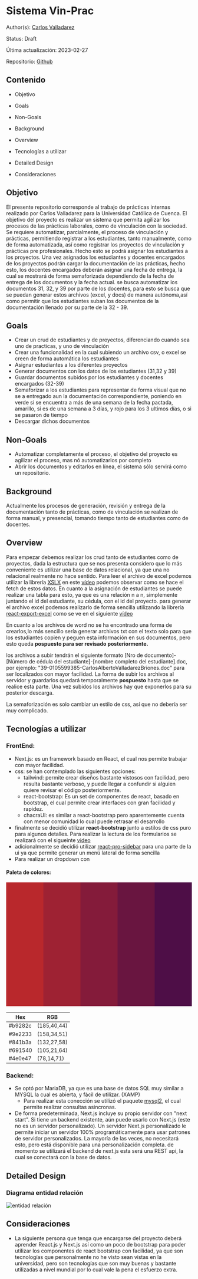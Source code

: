 # Sistema Vin-Prac
Author(s): [Carlos Valladarez](https://github.com/chey3002)

Status: Draft

Última actualización: 2023-02-27

Repositorio: [Github](https://github.com/chey3002/Vin-Prac)

## Contenido
- Objetivo
- Goals
- Non-Goals
- Background
- Overview
- Tecnologías a utilizar
- Detailed Design

- Consideraciones


## Objetivo
El presente repositorio corresponde al trabajo de prácticas internas realizado por Carlos Valladarez para la Universidad Católica de Cuenca.
El objetivo del proyecto es realizar un sistema que permita agilizar los procesos de las prácticas laborales, como de vinculación con la sociedad.
Se requiere automatizar, parcialmente, el proceso de vinculación y prácticas, permitiendo registrar a los estudiantes, tanto manualmente, como de forma automatizada, así como registrar los proyectos de vinculación y prácticas pre profesionales. Hecho esto se podrá asignar los estudiantes a los proyectos.
Una vez asignados los estudiantes y docentes encargados de los proyectos podrán cargar la documentación de las prácticas, hecho esto, los docentes encargados deberán asignar una fecha de entrega, la cual se mostrará de forma semaforizada dependiendo de la fecha de entrega de los documentos y la fecha actual.
se busca automatizar los documentos 31, 32, y 39 por parte de los docentes, para esto se busca que se puedan generar estos archivos (excel, y docs) de manera autónoma,así como permitir que los estudiantes suban los documentos de la documentación llenado por su parte de la 32 - 39.



## Goals
- Crear un crud de estudiantes y de proyectos, diferenciando cuando sea uno de practicas, y uno de vinculación
- Crear una funcionalidad en la cual subiendo un archivo csv, o excel se creen de forma automática los estudiantes
- Asignar estudiantes a los diferentes proyectos
- Generar documentos con los datos de los estudiantes (31,32 y 39)
- Guardar documentos subidos por los estudiantes y docentes encargados (32-39)
- Semaforizar a los estudiantes para representar de forma visual que no se a entregado aun la documentación correspondiente, poniendo en verde si se encuentra a más de una semana de la fecha pactada, amarillo, si es de una semana a 3 días, y rojo para los 3 ultimos días, o si se pasaron de tiempo
- Descargar dichos documentos

## Non-Goals
- Automatizar completamente el proceso, el objetivo del proyecto es agilizar el proceso, mas nó automatizarlos por completo
- Abrir los documentos y editarlos en línea, el sistema sólo servirá como un repositorio.


## Background
Actualmente los procesos de generación, revisión y entrega de la documentación tanto de prácticas, como de vinculación se realizan de forma manual, y presencial, tomando tiempo tanto de estudiantes como de docentes.

## Overview
Para empezar debemos realizar los crud tanto de estudiantes como de proyectos, dada la estructura que se nos presenta considero que lo más conveniente es utilizar una base de datos relacional, ya que una no relacional realmente no hace sentido.
Para leer el archivo de excel podemos utilizar la librería
 [XSLX](https://www.npmjs.com/package/xlsx) en este [vídeo](https://www.youtube.com/watch?v=N42gydeIoQA) podemos observar como se hace el fetch de estos datos.
En cuanto a la asignación de estudiantes se puede realizar una tabla para esto, ya que es una relación n a n, simplemente juntando el id del estudiante, su cédula, con el id del proyecto.
para generar el archivo excel podemos realizarlo de forma sencilla utilizando la librería [react-export-excel](https://www.npmjs.com/package/react-export-excel) como se ve en el siguiente [vídeo](https://www.youtube.com/watch?v=FisPSnksObo)

En cuanto a los archivos de word no se ha encontrado una forma de crearlos,lo más sencillo sería generar archivos txt con el texto solo para que los estudiantes copien y peguen esta información en sus documentos, pero esto queda **pospuesto para ser revisado posteriormente.**

los archivos a subir tendrán el siguiente formato [Nro de documento]-[Número de cédula del estudiante]-[nombre completo del estudiante].doc, por ejemplo:
"39-0105599385-CarlosAlbertoValladarezBriones.doc" para ser localizados con mayor facilidad. La forma de subir los archivos al servidor y guardarlos quedará temporalmente **pospuesto** hasta que se realice esta parte. Una vez subidos los archivos hay que exponerlos para su posterior descarga.

La semaforización es solo cambiar un estilo de css, así que no debería ser muy complicado.


## Tecnologías a utilizar

### FrontEnd:
- Next.js: es un framework basado en React, el cual nos permite trabajar con mayor facilidad.
- css: se han contemplado las siguientes opciones:
    - tailwind: permite crear diseños bastante vistosos con facilidad, pero resulta bastante verboso, y puede llegar a confundir si alguien quiere revisar el código posteriormente.
    - react-bootstrap: Es un set de componentes de react, basado en bootstrap, el cual permite crear interfaces con gran facilidad y rapidez.
    - chacraUI: es similar a react-bootstrap pero aparentemente cuenta con menor comunidad lo cual puede retrasar el desarrollo
- finalmente se decidió  utilizar **react-bootstrap** junto a estilos de css puro para algunos detalles. Para realizar la lectura de los formularios se realizará con el sigueinte [video](https://www.youtube.com/watch?v=PCZ-ByiRxT8)
- adicionalmente se decidió  utilizar [react-pro-sidebar](https://www.npmjs.com/package/react-pro-sidebar) para una parte de la ui ya que permite generar un menú  lateral de forma sencilla
- Para realizar un dropdown con 
#### Paleta de colores:
![paleta de colores](./Recursos/Shades%20of%20Wine%20Color%20Palette%20-%20color-hex.com.png)

 | Hex     | RGB         |
 |---------|-------------|
 | #b9282c | (185,40,44) |
 | #9e2233 | (158,34,51) |
 | #841b3a | (132,27,58) |
 | #691540 | (105,21,64) |
 | #4e0e47 | (78,14,71) |

### Backend:
- Se optó por MariaDB, ya que es una base de datos SQL muy similar a MYSQL la cual es abierta, y fácil  de utilizar. (XAMP)
  - Para realizar esta conección se utilizó el paquete [mysql2](https://www.npmjs.com/package/mysql2), el cual permite realizar consultas asincronas.
- De forma predeterminada, Next.js incluye su propio servidor con "next start". Si tiene un backend existente, aún puede usarlo con Next.js (este no es un servidor personalizado). Un servidor Next.js personalizado le permite iniciar un servidor 100% programáticamente para usar patrones de servidor personalizados. La mayoría de las veces, no necesitará esto, pero está disponible para una personalización completa. de momento se utilizará el backend de next.js
esta será una REST api, la cual se conectará con la base de datos.
## Detailed Design

### Diagrama entidad relación
![entidad relación](Recursos/Diagrama%20entidad%20relación.png)

## Consideraciones
- La siguiente persona que tenga que encargarse del proyecto  deberá aprender React.js y Next.js así como un poco de bootstrap para poder utilizar los componentes de react bootstrap con facilidad, ya que son tecnologías que personalmente no he visto sean vistas en la universidad, pero son tecnologías que son muy buenas y bastante utilizadas a nivel mundial por lo cual vale la pena el esfuerzo extra.

